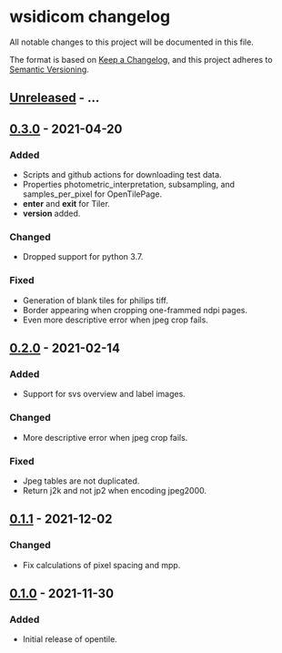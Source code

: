 # wsidicom changelog

All notable changes to this project will be documented in this file.

The format is based on [Keep a Changelog](https://keepachangelog.com/en/1.0.0/),
and this project adheres to [Semantic Versioning](https://semver.org/spec/v2.0.0.html).

## [Unreleased] - ...

## [0.3.0] - 2021-04-20
### Added
- Scripts and github actions for downloading test data.
- Properties photometric_interpretation, subsampling, and samples_per_pixel for OpenTilePage.
- __enter__ and __exit__ for Tiler.
- __version__ added.

### Changed
- Dropped support for python 3.7.

### Fixed
- Generation of blank tiles for philips tiff.
- Border appearing when cropping one-frammed ndpi pages.
- Even more descriptive error when jpeg crop fails.

## [0.2.0] - 2021-02-14
### Added
- Support for svs overview and label images.

### Changed
- More descriptive error when jpeg crop fails.

### Fixed
- Jpeg tables are not duplicated.
- Return j2k and not jp2 when encoding jpeg2000.

## [0.1.1] - 2021-12-02
### Changed
- Fix calculations of pixel spacing and mpp.

## [0.1.0] - 2021-11-30
### Added
- Initial release of opentile.

[Unreleased]: https://github.com/imi-bigpicture/opentile/compare/0.3.0..HEAD
[0.3.0]: https://github.com/imi-bigpicture/opentile/compare/0.2.0..0.3.0
[0.2.0]: https://github.com/imi-bigpicture/opentile/compare/0.1.1..0.2.0
[0.1.1]: https://github.com/imi-bigpicture/opentile/compare/0.1.0..0.1.1
[0.1.0]: https://github.com/imi-bigpicture/opentile/tree/v0.1.0
